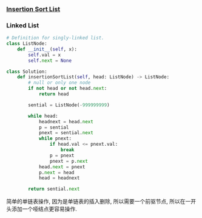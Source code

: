 ### [Insertion Sort List](https://leetcode.com/problems/insertion-sort-list/)


### Linked List


```Python
# Definition for singly-linked list.
class ListNode:
    def __init__(self, x):
        self.val = x
        self.next = None

class Solution:
    def insertionSortList(self, head: ListNode) -> ListNode:
        # null or only one node
        if not head or not head.next:
            return head

        sential = ListNode(-999999999)

        while head:
            headnext = head.next
            p = sential
            pnext = sential.next
            while pnext:
                if head.val <= pnext.val:
                    break
                p = pnext
                pnext = p.next
            head.next = pnext
            p.next = head
            head = headnext

        return sential.next
```

简单的单链表操作, 因为是单链表的插入删除, 所以需要一个前驱节点, 所以在一开头添加一个哑结点更容易操作.
